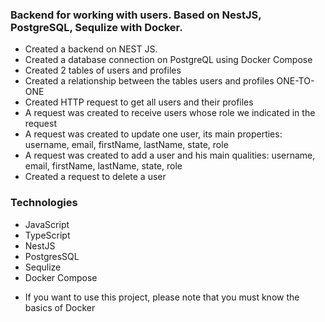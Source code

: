 ### Backend for working with users. Based on NestJS, PostgreSQL, Sequlize with Docker.

- Created a backend on NEST JS.
- Created a database connection on PostgreQL using Docker Сompose
- Created 2 tables of users and profiles
- Created a relationship between the tables users and profiles ONE-TO-ONE
- Created HTTP request to get all users and their profiles
- A request was created to receive users whose role we indicated in the request
- A request was created to update one user, its main properties: username, email, firstName, lastName, state, role
- A request was created to add a user and his main qualities: username, email, firstName, lastName, state, role
- Created a request to delete a user

### Technologies

- JavaScript
- TypeScript
- NestJS
- PostgresSQL
- Sequlize
- Docker Compose

* If you want to use this project, please note that you must know the basics of Docker
